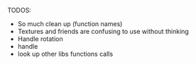 TODOS:
* So much clean up (function names)
* Textures and friends are confusing to use without thinking
* Handle rotation
* handle 
* look up other libs functions calls 
